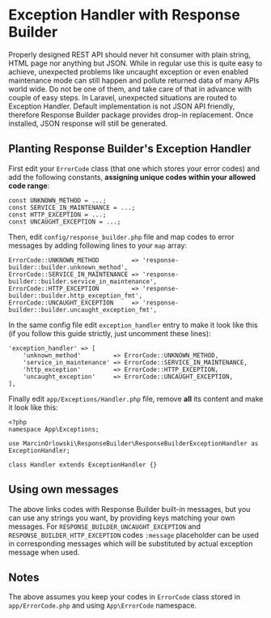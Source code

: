 # Exception Handler with Response Builder #

Properly designed REST API should never hit consumer with plain string, HTML page nor anything but JSON.
While in regular use this is quite easy to achieve, unexpected problems like uncaught exception or
even enabled maintenance mode can still happen and pollute returned data of many APIs world wide.
Do not be one of them, and take care of that in advance with couple of easy steps. In Laravel, unexpected
situations are routed to Exception Handler. Default implementation is not JSON API friendly, therefore
Response Builder package provides drop-in replacement. Once installed, JSON response will still be
generated.


## Planting Response Builder's Exception Handler ##

First edit your `ErrorCode` class (that one which stores your error codes) and add the following
constants, **assigning unique codes within your allowed code range**:

    const UNKNOWN_METHOD = ...;
    const SERVICE_IN_MAINTENANCE = ...;
    const HTTP_EXCEPTION = ...;
    const UNCAUGHT_EXCEPTION = ...;

Then, edit `config/response_builder.php` file and map codes to error messages by adding following
lines to your `map` array:

	ErrorCode::UNKNOWN_METHOD         => 'response-builder::builder.unknown_method',
	ErrorCode::SERVICE_IN_MAINTENANCE => 'response-builder::builder.service_in_maintenance',
	ErrorCode::HTTP_EXCEPTION         => 'response-builder::builder.http_exception_fmt',
	ErrorCode::UNCAUGHT_EXCEPTION     => 'response-builder::builder.uncaught_exception_fmt',

In the same config file edit `exception_handler` entry to make it look like this (if you follow
this guide strictly, just uncomment these lines):

	'exception_handler' => [
		'unknown_method'         => ErrorCode::UNKNOWN_METHOD,
		'service_in_maintenance' => ErrorCode::SERVICE_IN_MAINTENANCE,
		'http_exception'         => ErrorCode::HTTP_EXCEPTION,
		'uncaught_exception'     => ErrorCode::UNCAUGHT_EXCEPTION,
	],

Finally edit `app/Exceptions/Handler.php` file, remove **all** its content and make it look like this:

    <?php
    namespace App\Exceptions;

    use MarcinOrlowski\ResponseBuilder\ResponseBuilderExceptionHandler as ExceptionHandler;

    class Handler extends ExceptionHandler {}


## Using own messages ##

The above links codes with Response Builder built-in messages, but you can use any strings you want, by
providing keys matching your own messages. For `RESPONSE_BUILDER_UNCAUGHT_EXCEPTION` and
`RESPONSE_BUILDER_HTTP_EXCEPTION` codes `:message` placeholder can be used in corresponding messages
which will be substituted by actual exception message when used.


## Notes ##

The above assumes you keep your codes in `ErrorCode` class stored in `app/ErrorCode.php` and using `App\ErrorCode` namespace.
